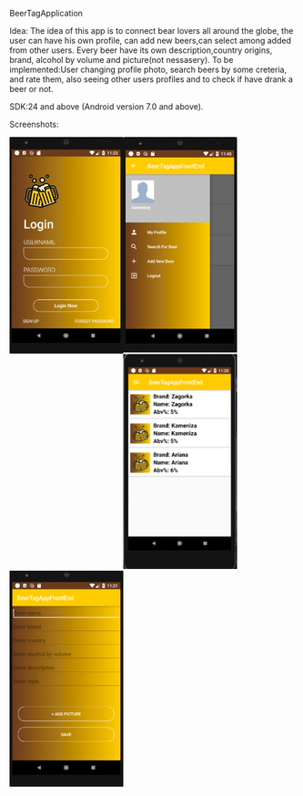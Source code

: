  BeerTagApplication



Idea:
The idea of this app is to connect bear lovers all around the globe,
the user can have his own profile, can add new beers,can select among added from other users. Every beer have its own description,country origins, brand, alcohol by volume and picture(not nessasery).
To be implemented:User changing profile photo, search beers by some creteria, and rate them, also seeing other users profiles and to check if have drank a beer or not.


SDK:24 and above (Android version 7.0 and above).

Screenshots:
	
<div >

<div style="float: left;" >
    <img src="/appImages/pic.PNG" width="200px" </img> 
</div>
<div style="float: left;">
    <img src="/appImages/2.PNG" width="200px" </img> 
</div>
<div style="float: left;">
<img src="/appImages/3.PNG" width="200px" </img> 
</div>
<div style="float: left;">
    <img src="/appImages/4.PNG" width="200px"</img> 
</div>

</div>

 
 

 
 









